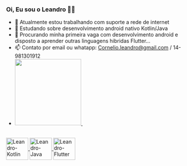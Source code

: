 ### Oi, Eu sou o Leandro 👋😁


- 🔭 Atualmente estou trabalhando com suporte a rede de internet
- 🌱 Estudando sobre desenvolvimento android nativo Kotlin/Java 
- 👯 Procurando minha primeira vaga com desenvolvimento android e disposto a aprender  outras linguagens hibridas Flutter...
- 📫 Contato por email ou whatapp: Cornelio.leandro@gmail.com / 14-981301912
- <div>
  <a href="https://github.com/CornelioLeandro">
    <img height="180em" src="https://github-readme-stats.vercel.app/api?username=CornelioLeandro&show_icons=true&theme=gotham&include_all_commits=true&count_private=true"/>
    <img height="180em" "src="https://github-readme-stats.vercel.app/api/top-langs/?username=CornelioLeandro&layout-compact&langs_count=3&theme=dracula"/>
 </div>
 
  <div style="display: inline_block"><br>
   <img align="center" alt="Leandro-Kotlin" height="60" widht="40" src="https://cdn.jsdelivr.net/gh/devicons/devicon/icons/kotlin/kotlin-original-wordmark.svg">   
   <img align="center" alt="Leandro-Java" height="60" widht="40" src="https://cdn.jsdelivr.net/gh/devicons/devicon/icons/java/java-original.svg" />    
   <img align="center" alt="Leandro-Flutter" height="60" widht="40" src="https://cdn.jsdelivr.net/gh/devicons/devicon/icons/flutter/flutter-original.svg" />
  </div>
  
